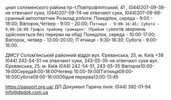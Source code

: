 цнап соломенского района пр-т.Повітрофлотський, 41 , (044)207-09-38-не отвечают суки, (044)207-09-74-не отвечают суки, (044)207-09-68-сранный автоответчик
Розклад роботи:
Понеділок, середа - 9:00 - 18:00;
Вівторок,Четвер - 9:00 - 20:00;
П`ятниця - 9:00-16:45; Субота - 9:00-18:00
Графік прийому громадян:
(Прийом суб`єктів звернень здійснюється
без перерви на обід)
Понеділок, середа - 10:00-17:00;
Вівторок, четвер - 13:00-20:00;
П`ятниця - 9:30-16:30; Субота - 9:00-16:00.

ДМСУ Солом’янський районний відділ 	вул. Єреванська, 25, м. Київ 	+38 (044) 242-54-51-не отвечают суки, 243-05-35-не отвечают суки
вул. Єреванська, 25, м. Київ
(044) 242-54-51, 243-05-35
Вівторок10:00-19:00Середа9:00-18:00Четвер 10:00-19:00П'ятниця09:00-18:00Субота09:00-16:00Обідня перерва13:00-13:45

https://pasport.org.ua/
ДП Документ
Гаряча лінія: (044) 392-01-94
info@dpdok.com.ua
